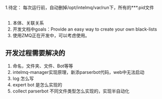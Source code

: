 <head><meta charset="UTF-8"></head>
1.待定： 每次运行前，自动删掉/opt/intelmq/var/run下，所有的***.pid文件


##
1. 本体、关联关系
2. 开发文档中goals：Provide an easy way to create your own black-lists
3. 使用ZMQ正在开发中，可以考虑使用。

## 开发过程需要解决的
1. 命名，文件夹、文件、Bot等等
2. intelmq-manager实现原理，新添parserbot代码，web中无法启动
3. log 怎么写
4. expert bot 是怎么实现的
5. collect parserbot 不同文件类型怎么实现的，实现半自动化
